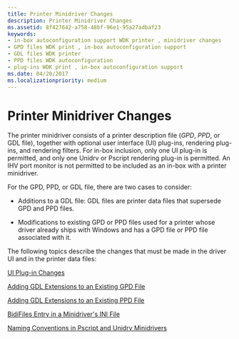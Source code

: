```yaml
---
title: Printer Minidriver Changes
description: Printer Minidriver Changes
ms.assetid: 8f427642-a758-48bf-96e1-95a27adbaf23
keywords:
- in-box autoconfiguration support WDK printer , minidriver changes
- GPD files WDK print , in-box autoconfiguration support
- GDL files WDK printer
- PPD files WDK autoconfiguration
- plug-ins WDK print , in-box autoconfiguration support
ms.date: 04/20/2017
ms.localizationpriority: medium
---
```


# Printer Minidriver Changes


The printer minidriver consists of a printer description file (*GPD*, *PPD*, or GDL file), together with optional user interface (UI) plug-ins, rendering plug-ins, and rendering filters. For in-box inclusion, only one UI plug-in is permitted, and only one Unidrv or Pscript rendering plug-in is permitted. An IHV port monitor is not permitted to be included as an in-box with a printer minidriver.

For the GPD, PPD, or GDL file, there are two cases to consider:

-   Additions to a GDL file: GDL files are printer data files that supersede GPD and PPD files.

-   Modifications to existing GPD or PPD files used for a printer whose driver already ships with Windows and has a GPD file or PPD file associated with it.

The following topics describe the changes that must be made in the driver UI and in the printer data files:

[UI Plug-in Changes](ui-plug-in-changes.md)

[Adding GDL Extensions to an Existing GPD File](adding-gdl-extensions-to-an-existing-gpd-file.md)

[Adding GDL Extensions to an Existing PPD File](adding-gdl-extensions-to-an-existing-ppd-file.md)

[BidiFiles Entry in a Minidriver's INI File](bidifiles-entry-in-a-minidriver-s-ini-file.md)

[Naming Conventions in Pscript and Unidrv Minidrivers](naming-conventions-in-pscript-and-unidrv-minidrivers.md)

 

 




